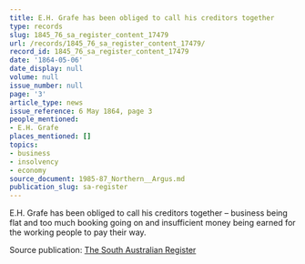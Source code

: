```yaml
---
title: E.H. Grafe has been obliged to call his creditors together
type: records
slug: 1845_76_sa_register_content_17479
url: /records/1845_76_sa_register_content_17479/
record_id: 1845_76_sa_register_content_17479
date: '1864-05-06'
date_display: null
volume: null
issue_number: null
page: '3'
article_type: news
issue_reference: 6 May 1864, page 3
people_mentioned:
- E.H. Grafe
places_mentioned: []
topics:
- business
- insolvency
- economy
source_document: 1985-87_Northern__Argus.md
publication_slug: sa-register
---
```


E.H. Grafe has been obliged to call his creditors together – business being flat and too much booking going on and insufficient money being earned for the working people to pay their way.

Source publication: [The South Australian Register](/publications/sa-register/)
